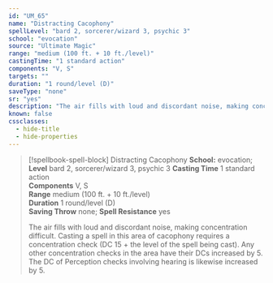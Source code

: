 ```yaml
---
id: "UM_65"
name: "Distracting Cacophony"
spellLevel: "bard 2, sorcerer/wizard 3, psychic 3"
school: "evocation"
source: "Ultimate Magic"
range: "medium (100 ft. + 10 ft./level)"
castingTime: "1 standard action"
components: "V, S"
targets: ""
duration: "1 round/level (D)"
saveType: "none"
sr: "yes"
description: "The air fills with loud and discordant noise, making concentration difficult. Casting a spell in this area of cacophony requires a concentration check (DC 15 + the level of the spell being cast). Any other concentration checks in the area have their DCs increased by 5. The DC of Perception checks involving hearing is likewise increased by 5."
known: false
cssclasses:
  - hide-title
  - hide-properties
---
```


> [!spellbook-spell-block] Distracting Cacophony
> **School:** evocation; **Level** bard 2, sorcerer/wizard 3, psychic 3
> **Casting Time** 1 standard action  
> **Components** V, S  
> **Range** medium (100 ft. + 10 ft./level)  
> **Duration** 1 round/level (D)  
> **Saving Throw** none; **Spell Resistance** yes
> 
> The air fills with loud and discordant noise, making concentration difficult. Casting a spell in this area of cacophony requires a concentration check (DC 15 + the level of the spell being cast). Any other concentration checks in the area have their DCs increased by 5. The DC of Perception checks involving hearing is likewise increased by 5.